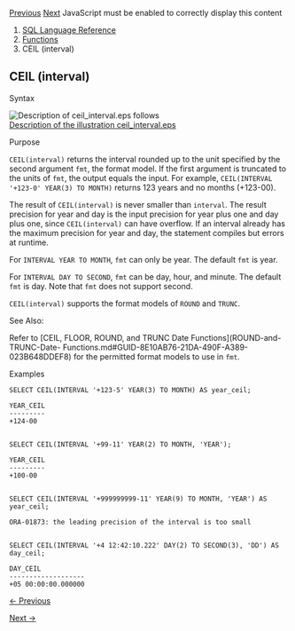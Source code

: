 [Previous](ceil-datetime.md) [Next](CEIL.md) JavaScript must be enabled to
correctly display this content

  1. [SQL Language Reference ](index.md)
  2. [Functions](Functions.md)
  3. CEIL (interval)

## CEIL (interval)

Syntax

![Description of ceil_interval.eps
follows](https://docs.oracle.com/en/database/oracle/oracle-database/23/sqlrf/img/ceil_interval.gif)  
[Description of the illustration
ceil_interval.eps](img_text/ceil_interval.md)

Purpose

`CEIL(interval)` returns the interval rounded up to the unit specified by the
second argument `fmt`, the format model. If the first argument is truncated to
the units of `fmt`, the output equals the input. For example, `CEIL(INTERVAL
'+123-0' YEAR(3) TO MONTH)` returns 123 years and no months (+123-00).

The result of `CEIL(interval)` is never smaller than `interval`. The result
precision for year and day is the input precision for year plus one and day
plus one, since `CEIL(interval)` can have overflow. If an interval already has
the maximum precision for year and day, the statement compiles but errors at
runtime.

For `INTERVAL YEAR TO MONTH`, `fmt` can only be year. The default `fmt` is
year.

For `INTERVAL DAY TO SECOND`, `fmt` can be day, hour, and minute. The default
`fmt` is day. Note that `fmt` does not support second.

`CEIL(interval)` supports the format models of `ROUND` and `TRUNC`.

See Also:

Refer to [CEIL, FLOOR, ROUND, and TRUNC Date Functions](ROUND-and-TRUNC-Date-
Functions.md#GUID-8E10AB76-21DA-490F-A389-023B648DDEF8) for the permitted
format models to use in `fmt`.

Examples

    
    
    SELECT CEIL(INTERVAL '+123-5' YEAR(3) TO MONTH) AS year_ceil;
    
    YEAR_CEIL
    ---------
    +124-00
    
    
    SELECT CEIL(INTERVAL '+99-11' YEAR(2) TO MONTH, 'YEAR');
    
    YEAR_CEIL
    ---------
    +100-00
    
    
    SELECT CEIL(INTERVAL '+999999999-11' YEAR(9) TO MONTH, 'YEAR') AS year_ceil;
    
    ORA-01873: the leading precision of the interval is too small
    
    
    SELECT CEIL(INTERVAL '+4 12:42:10.222' DAY(2) TO SECOND(3), 'DD') AS day_ceil;
    
    DAY_CEIL
    -------------------
    +05 00:00:00.000000


[← Previous](ceil-datetime.md)

[Next →](CEIL.md)
